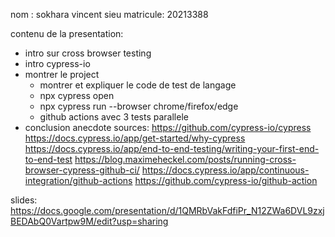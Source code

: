 nom : sokhara vincent sieu
matricule: 20213388

contenu de la presentation: 

- intro sur cross browser testing
- intro cypress-io
- montrer le project
	- montrer et expliquer le code de test de langage
	- npx cypress open
	- npx cypress run --browser chrome/firefox/edge
	- github actions avec 3 tests parallele
- conclusion anecdote
sources: https://github.com/cypress-io/cypress https://docs.cypress.io/app/get-started/why-cypress https://docs.cypress.io/app/end-to-end-testing/writing-your-first-end-to-end-test
https://blog.maximeheckel.com/posts/running-cross-browser-cypress-github-ci/
https://docs.cypress.io/app/continuous-integration/github-actions
https://github.com/cypress-io/github-action 
 
slides: https://docs.google.com/presentation/d/1QMRbVakFdfiPr_N12ZWa6DVL9zxjBEDAbQ0Vartpw9M/edit?usp=sharing
